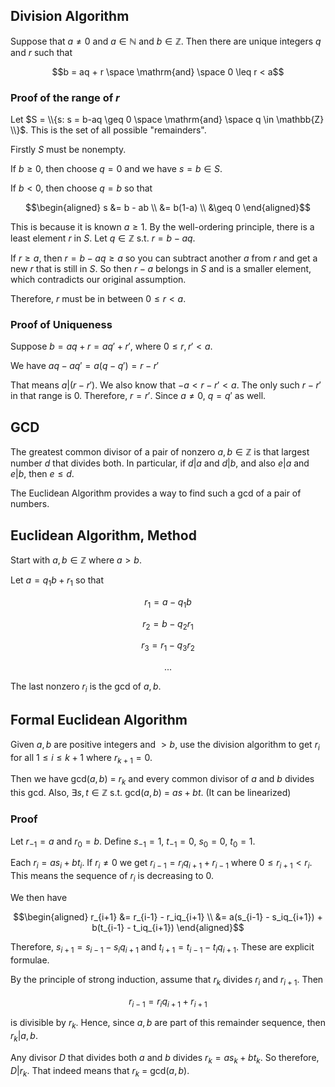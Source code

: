 ## Division Algorithm

Suppose that $a \neq 0$ and $a \in \mathbb{N}$ and $b \in \mathbb{Z}$. Then there are unique integers $q$ and $r$ such that 

$$b = aq + r \space \mathrm{and} \space 0 \leq r < a$$

### Proof of the range of $r$

Let $S = \\{s: s = b-aq \geq 0 \space \mathrm{and} \space q \in \mathbb{Z} \\}$. This is the set of all possible "remainders". 

Firstly $S$ must be nonempty.  

If $b \geq 0$, then choose $q=0$ and we have $s=b \in S$. 

If $b < 0$, then choose $q=b$ so that 

$$\begin{aligned}
s &= b - ab \\
&= b(1-a) \\
&\geq 0
\end{aligned}$$

This is because it is known $a \geq 1$. By the well-ordering principle, there is a least element $r$ in $S$. Let $q \in \mathbb{Z}$ s.t. $r = b-aq$. 

If $r \geq a$, then $r = b-aq \geq a$ so you can subtract another $a$ from $r$ and get a new $r$ that is still in $S$. So then $r-a$ belongs in $S$ and is a smaller element, which contradicts our original assumption. 

Therefore, $r$ must be in between $0 \leq r < a$. 

### Proof of Uniqueness

Suppose $b = aq + r = aq' + r'$, where $0 \leq r, r' < a$. 

We have $aq -aq' = a(q-q')=r - r'$

That means $a|(r-r')$. We also know that $-a < r-r' < a$. The only such $r-r'$ in that range is 0. Therefore, $r=r'$. Since $a \neq 0$, $q=q'$ as well. 

## GCD

The greatest common divisor of a pair of nonzero $a,b \in \mathbb{Z}$ is that largest number $d$ that divides both. In particular, if $d|a$ and $d|b$, and also $e|a$ and $e|b$, then $e \leq d$. 

The Euclidean Algorithm provides a way to find such a gcd of a pair of numbers. 

## Euclidean Algorithm, Method

Start with $a,b \in \mathbb{Z}$ where $a > b$. 

Let $a = q_1b+r_1$ so that 

$$r_1 = a - q_1b$$

$$r_2 = b - q_2r_1$$

$$r_3 = r_1-q_3r_2$$

$$...$$

The last nonzero $r_i$ is the gcd of $a,b$. 

## Formal Euclidean Algorithm

Given $a,b$ are positive integers and $>b$, use the division algorithm to get $r_i$ for all $1 \leq i \leq k+1$ where $r_{k+1}=0$. 

Then we have gcd($a,b$) = $r_k$ and every common divisor of $a$ and $b$ divides this gcd. Also, $\exists s,t \in \mathbb{Z}$ s.t. gcd($a,b$) = $as + bt$. (It can be linearized)

### Proof

Let $r_{-1} = a$ and $r_0 = b$. Define $s_{-1} = 1$, $t_{-1} = 0$, $s_0 = 0$, $t_0=1$. 

Each $r_i = as_i + bt_i$. If $r_i \neq 0$ we get $r_{i-1} = r_iq_{i+1} + r_{i-1}$ where $0 \leq r_{i+1} < r_i$. This means the sequence of $r_i$ is decreasing to 0. 

We then have 

$$\begin{aligned}
r_{i+1} &= r_{i-1} - r_iq_{i+1} \\
&= a(s_{i-1} - s_iq_{i+1}) + b(t_{i-1} - t_iq_{i+1})
\end{aligned}$$

Therefore, $s_{i+1} = s_{i-1} - s_iq_{i+1}$ and $t_{i+1} = t_{i-1} - t_iq_{i+1}$. These are explicit formulae. 

By the principle of strong induction, assume that $r_k$ divides $r_i$ and $r_{i+1}$. Then

$$r_{i-1} = r_iq_{i+1} + r_{i+1}$$ 

is divisible by $r_k$. Hence, since $a,b$ are part of this remainder sequence, then $r_k | a,b$. 

Any divisor $D$ that divides both $a$ and $b$ divides $r_k = as_k +bt_k$. So therefore, $D|r_k$. That indeed means that $r_k$ = gcd($a,b$). 
































